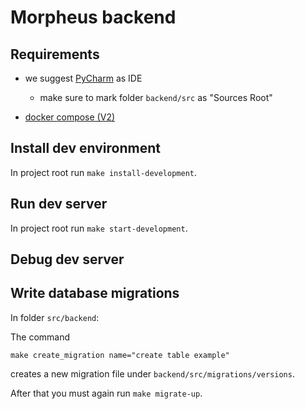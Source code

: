 # Morpheus backend

## Requirements

* we suggest [PyCharm](https://www.jetbrains.com/pycharm/) as IDE
  * make sure to mark folder `backend/src` as "Sources Root"

* [docker compose (V2)](https://docs.docker.com/compose/)

## Install dev environment

In project root run `make install-development`.

## Run dev server

In project root run `make start-development`.

## Debug dev server



## Write database migrations

In folder `src/backend`:

The command
```
make create_migration name="create table example"
```
creates a new migration file under `backend/src/migrations/versions`.

After that you must again run `make migrate-up`.
